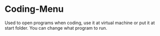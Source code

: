 # Coding-Menu
Used to open programs when coding, use it at virtual machine or put it at start folder.
You can change what program to run.
